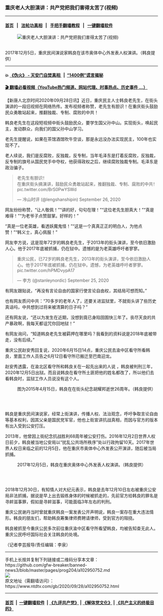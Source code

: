 ### 重庆老人大胆演讲：共产党把我们害得太苦了(视频)
------------------------

#### [首页](https://github.com/gfw-breaker/banned-news3/blob/master/README.md) &nbsp;&nbsp;|&nbsp;&nbsp; [法轮功真相](https://github.com/begood0513/basic/blob/master/README.md)  &nbsp;&nbsp;|&nbsp;&nbsp; [手把手翻墙教程](https://github.com/gfw-breaker/guides/wiki)  &nbsp;&nbsp;|&nbsp;&nbsp; [一键翻墙软件](https://github.com/gfw-breaker/nogfw/blob/master/README.md)  



<div><div class="featured_image">
 <figure>
  <img alt="重庆老人大胆演讲：共产党把我们害得太苦了(视频)" src="https://i.ntdtv.com/assets/uploads/2020/09/20171206061542432-800x450.jpg"/>
 </figure><br/>
 <span class="caption">
  2017年12月5日，重庆民间演说家韩良在该市奥体中心外发表人权演讲。（韩良提供）
 </span>
</div>
</div><hr/>

#### 💥 [《伪火》 - 天安门自焚真相 ](http://158.247.195.190:10000/videos/blog/weihuo.html)&nbsp; |&nbsp; [“1400例”谎言揭秘  ](http://158.247.195.190:10000/videos/blog/jiexi1400.html)

#### [ 🎬  翻墙必看视频（YouTube热门频道、网站代理、时事热点、历史事件 ...）](https://github.com/gfw-breaker/links/blob/master/banned.md)

<div><div class="post_content" itemprop="articleBody">
 <p>
  【新唐人北京时间2020年09月28日讯】近日，重庆民主人士韩良老先生，在街头演讲的一段旧视频在网络热传。发布视频者称赞，老先生有胆识！在重庆街头鼓励民众勇敢站起来，推翻独裁、专制、腐败的中共！
 </p>
 <p>
  韩良老先生在这段短视频中街头鼓励民众，要学生国父孙中山。实现街头，唤起民主，发动群众，向我们的国父孙中山学习。
 </p>
 <p>
  老先生提醒说，如果在茶馆酒馆吹牛空谈，那是永远没办法实现民主，100年也实现不了。
 </p>
 <p>
  老人续说，我们是反腐败，反独裁，反专制，当年毛泽东是打着反腐败，反独裁，反专制的旗号从国民党手中夺权，他获得政权之后，继续腐败独裁专制。毛泽东是政治骗子。
 </p>
 <blockquote class="twitter-tweet" data-dnt="true" data-width="500">
  <p dir="ltr" lang="zh">
   老先生有胆识！
   <br/>
   在重庆街头搞演讲，鼓励民众勇敢站起来，推翻独裁、专制、腐败的中共！
   <ok href="https://t.co/BrS0PwYSWd">
    pic.twitter.com/BrS0PwYSWd
   </ok>
  </p>
  <p>
   — 冷山时评 (@lengshanshipin)
   <ok href="https://twitter.com/lengshanshipin/status/1309936846005174272?ref_src=twsrc%5Etfw">
    September 26, 2020
   </ok>
  </p>
 </blockquote>
 <p>
  <script async="" charset="utf-8" src="https://platform.twitter.com/widgets.js">
  </script>
 </p>
 <p>
  <p>
   网友纷纷称赞，“让人敬佩！”“讲的好，句句在理！”“这位老先生胆真大！”“真是难得！”“为老爷子点赞鼓掌。好样的！”
  </p>
  <p>
   “真是一位老英雄，看透妖魔鬼怪！”“这是一个真真正正的明白人，为他点赞！”“韩义士，真心佩服！”
  </p>
  <p>
   网友李方说，这是现年72岁的韩良老先生，于2013年的街头演讲，至今依旧激励人心。他于2017年底被抓捕，仍在狱中。遗憾的是为老英雄呼吁者寥寥。
  </p>
  <blockquote class="twitter-tweet" data-dnt="true" data-width="500">
   <p dir="ltr" lang="zh">
    重庆公民，已72岁的韩良老先生，2013年的街头演讲，至今依旧激励人心。他于2017年底被抓捕，仍在狱中。遗憾，为老英雄呼吁者寥寥。
    <br/>
    <ok href="https://t.co/hPMDvypA17">
     pic.twitter.com/hPMDvypA17
    </ok>
   </p>
   <p>
    — 李方 (@stanleynordic)
    <ok href="https://twitter.com/stanleynordic/status/1309561422284759042?ref_src=twsrc%5Etfw">
     September 25, 2020
    </ok>
   </p>
  </blockquote>
  <p>
   <script async="" charset="utf-8" src="https://platform.twitter.com/widgets.js">
   </script>
  </p>
  <p>
   <p>
    有网友跟贴说，“再没有言论自由的国家行使言论自由权，其结局可想而知。”
   </p>
   <p>
    也有网友质问中共：“70多岁的老年人了，还要关进监狱里，不就街头讲了些历史真话吗，中共想到过将来被清算的日子吗？”
   </p>
   <p>
    还有网友说，“还以为发生在近期，没想到竟已身陷囹圄快三年了。丧尽天良的共产暴政啊，我每天都诅咒你回地狱！”
   </p>
   <p>
    有网友询问，“知道韩良老先生被羁押在哪里吗？我看到的资料说是2018年底被带走，没有后续。”
   </p>
   <p>
    重庆公民赵安秀回复说，2020年6月15日14点，重庆公民去渝中区看守所看韩良，里面工作人员告之6月12日看守所已搬迁至巴南迎龙。
   </p>
   <p>
    赵安秀透露，在渝北区看守所和韩良关在一起先出来的人说 ，韩良被判刑三年，2020年12月5日出狱。而且说韩良在看守所土匪把他的姓名都改了，所以他们去看韩良时，监狱工作人员说没有这个人。
   </p>
   <figure class="wp-caption alignnone" id="attachment_102950786" style="width: 550px">
    <ok href="https://i.ntdtv.com/assets/uploads/2020/09/k99ww.jpg">
     <img alt="" class="size-full wp-image-102950786" src="https://i.ntdtv.com/assets/uploads/2020/09/k99ww.jpg"/>
    </ok>
    <br/><figcaption class="wp-caption-text">
     图为2015年4月15日，韩良在在街头纪念胡耀邦逝世26周年。（韩良提供）
    </figcaption><br/>
   </figure><br/>
   <p>
    韩良是重庆民间演说家，经常上街演讲，传播人权、法治观念，呼吁争取言论自由等基本权利，因其父亲是国民党军官，他也上街宣讲抗战真相，而因与官方的版本有出入受到公安打压。
   </p>
   <p>
    2013年，他曾因上街纪念抗战胜利68周年被公安打伤。2016年12月2日世界人权日前夕，韩良被当地公安局以“扰乱公共场所秩序”处以行政拘留10天。2017年世界人权日来临之前的12月5日，他在重庆市奥体中心外发表公开演讲，随后被当局抓捕。
   </p>
   <figure class="wp-caption alignnone" id="attachment_102950754" style="width: 600px">
    <ok href="https://i.ntdtv.com/assets/uploads/2020/09/20171206061543175.jpg">
     <img alt="" class="size-medium wp-image-102950754" src="https://i.ntdtv.com/assets/uploads/2020/09/20171206061543175-600x430.jpg"/>
    </ok>
    <br/><figcaption class="wp-caption-text">
     2017年12月5日，韩良在重庆奥体中心外发表人权演讲。（韩良提供）
    </figcaption><br/>
   </figure><br/>
   <p>
    2018年12月30日，有知情人对大纪元表示，韩良是去年12月10日左右被重庆公安局非法抓捕，据说是早上出去锻练身体的时候被抓走的，先前官方给韩良的罪名是寻衅滋事罪，假如是寻衅滋事，可能面临3年左右的判刑。
   </p>
   <p>
    重庆公民谢丹当时曾就重庆韩良一案发表公开声明说，韩良一案存在重大违法情形。韩良的朋友们，帮助韩良筹集律师费聘请律师，受到官方的阻挠。
   </p>
   <p>
    韩良被抓至今重庆公民多次前往重庆渝中区看守所看望韩良，均被告知查无此人。重庆公民呼吁国际社会关注韩良的处境。
   </p>
   <p>
    （记者李芸报导/责任编辑：李泉）
   </p>
   <div class="single_ad">
   </div>
  </p>
 </p>
</div>
</div>
<hr/>
手机上长按并复制下列链接或二维码分享本文章：<br/>
https://github.com/gfw-breaker/banned-news3/blob/master/pages/prog204/a102950752.md <br/>
<a href='https://github.com/gfw-breaker/banned-news3/blob/master/pages/prog204/a102950752.md'><img src='https://github.com/gfw-breaker/banned-news3/blob/master/pages/prog204/a102950752.md.png'/></a> <br/>
原文地址（需翻墙访问）：https://www.ntdtv.com/gb/2020/09/28/a102950752.html


------------------------
#### [首页](https://github.com/gfw-breaker/banned-news3/blob/master/README.md) &nbsp;|&nbsp; [一键翻墙软件](https://github.com/gfw-breaker/nogfw/blob/master/README.md) &nbsp;| [《九评共产党》](https://github.com/gfw-breaker/9ping.md/blob/master/README.md#九评之一评共产党是什么) | [《解体党文化》](https://github.com/gfw-breaker/jtdwh.md/blob/master/README.md) | [《共产主义的终极目的》](https://github.com/gfw-breaker/gczydzjmd.md/blob/master/README.md)


<img src='http://gfw-breaker.win/banned-news3/pages/prog204/a102950752.md' width='0px' height='0px'/>